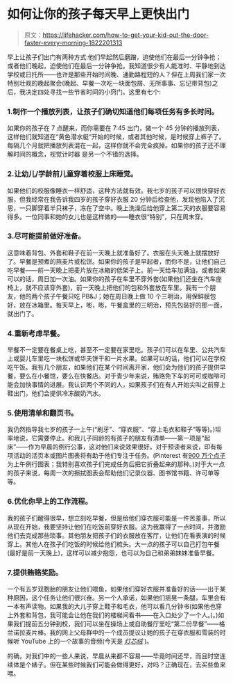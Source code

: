 # 如何让你的孩子每天早上更快出门

> 原文：<https://lifehacker.com/how-to-get-your-kid-out-the-door-faster-every-morning-1822201313>

早上让孩子们出门有两种方式:他们早起然后磨蹭，迫使他们在最后一分钟争抢；或者他们晚起，迫使他们在最后一分钟争抢。我知道很少有人能准时、平静地到达学校或日托所——也许是那些开始时间晚、通勤路程短的人？但在上周我们家一次特别壮观的晚起聚会(晚起、早餐一次吃一块面包屑、无所事事、忘记带背包)之后，我决定四处寻找一些节省时间的小窍门。这里有七个:



### 1.制作一个播放列表，让孩子们确切知道他们每项任务有多长时间。

如果你的孩子在 7 点醒来，而你需要在 7:45 出门，做一个 45 分钟的播放列表，这样他们就知道在“黄色潜水艇”开始的时候，或者其他时候，是时候穿上裤子了。每隔几个月就把播放列表混在一起，这样你就不会完全疯掉。如果你的孩子还不理解时间的概念，视觉计时器 是另一个不错的选择。

### 2.让幼儿/学龄前儿童穿着校服上床睡觉。

如果他们的校服像睡衣一样舒适，这种方法就有效。我七岁的孩子可以很快穿好衣服，但我经常在我告诉我四岁的孩子穿好衣服 20 分钟后检查他，发现他陷入了沉思，一只脚穿着半只袜子，冻在了空中。晚上洗澡后给他穿上第二天的衣服要容易得多。一位同事和她的女儿也是这样做的——睡衣很“特别”，只在周末穿。

### 3.尽可能提前做好准备。

这意味着背包、外套和鞋子在前一天晚上就准备好了。衣服在头天晚上就摆放好了。早餐是预煮的燕麦片或松饼。如果你的孩子是早起者，而你不是，让他们自己吃早餐——前一天晚上把麦片放在冰箱的低架子上。前一天给车加满油，或者如果可以的话，周日加一次油。如果你的孩子在车里不穿外套(如果他们还坐在汽车座椅上，就不应该穿外套)，前一天晚上把他们的包和外套放在车里。我有一个朋友，他的两个孩子午餐只吃 PB&J；她在周日晚上做 10 个三明治，用保鲜膜包好，放在冰箱里。每天早上，嘭，嘭，午餐盒里的三明治，预先包装好的那一面，就出门了。

### 4.重新考虑早餐。

早餐不一定要在餐桌上吃，甚至不一定要在家里吃。孩子们可以在车里、公共汽车上或婴儿车里吃一块松饼或华夫饼干和一片水果。如果可以的话，他们可以在学校吃午饭。我有几个朋友，如果他们在某个时间离开家，他们会为他们的孩子提供早餐，要么在小餐馆，要么在快餐店。对于青少年来说，贿赂免下车的可可或咖啡可能会加快事情的进展。我认识两个不同的人，如果孩子们在有人开始尖叫之前穿上鞋出门，他们会提供冷冻酸奶汽水。

### 5.使用清单和翻页书。

我仍然指导我七岁的孩子一上午(“刷牙”、“穿衣服”、“穿上毛衣和鞋子”等等)。)坦率地说，它需要停止。和我儿子同龄的有孩子的朋友有清单——第一项是“起床”——作为早晨的例行公事，这对他们来说效果很好。对于预读者来说，印有每项活动的活页本或图片图表将有助于他们专注于任务。(Pinterest 有[900 万个点子](https://www.pinterest.com/explore/morning-routine-chart/?lp=true) 为上午例行图表；我特别喜欢孩子们完成任务后把它折叠起来的那种。)对于大一点的孩子来说，每周一次的擦拭图表会帮助他们记录仪器、图书馆书籍、许可单等等。

### 6.优化你早上的工作流程。

我的孩子们醒得很早，想立刻吃早餐，但是给他们穿衣服可能是一件苦差事，所以从现在开始，我要坚持让他们在吃饭前穿好衣服。这为我赢得了一点时间，并激励他们去完成那些琐事。其他朋友把孩子们的衣服放在客厅，让他们在看表演的时候穿上。其他人在孩子们吃饭的时候给他们梳头。大一点的孩子可以自己打包午餐(最好是前一天晚上)，这样可以减少抱怨，也可以为自己和弟弟妹妹准备早餐。

### 7.提供~~贿赂~~奖励。

一个有五岁双胞胎的朋友让他们喂鱼，如果他们穿好衣服并准备好的话——出于某种原因，这个任务让他们很兴奋。另一个人承诺，如果他们摇晃一条腿，车里会有一本有声读物。如果我的大儿子穿上鞋子和毛衣，他可以看几分钟书(如果他也穿上外套和背包，我可能会让他在我们的楼梯间看书——在入口处少了一个人。)。)如果我们提前五分钟到校，我们可以坐在操场上或自助餐厅里吃“第二份早餐”——格兰诺拉麦片棒。我的网上父母群中的一个成员提议让她的孩子在穿衣服和雪装的时候听 YouTube 上的一个故事的音频(今天是 [*灯芯绒*](https://www.youtube.com/watch?v=_IiavhyNU3o) )。

的确，对我们中的一些人来说，早晨从来都不容易——毕竟时间还早，而且时空连续体是个婊子。但在某些时候我们可能会做得更好，对吗？正确现在，去买些鱼来喂。